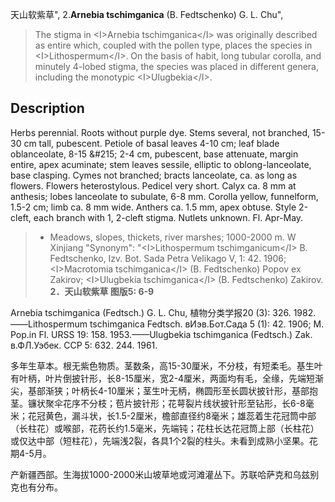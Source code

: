 天山软紫草",
2.**Arnebia tschimganica** (B. Fedtschenko) G. L. Chu",

> The stigma in &lt;I&gt;Arnebia tschimganica&lt;/I&gt; was originally described as entire which, coupled with the pollen type, places the species in &lt;I&gt;Lithospermum&lt;/I&gt;. On the basis of habit, long tubular corolla, and minutely 4-lobed stigma, the species was placed in different genera, including the monotypic &lt;I&gt;Ulugbekia&lt;/I&gt;.

## Description
Herbs perennial. Roots without purple dye. Stems several, not branched, 15-30 cm tall, pubescent. Petiole of basal leaves 4-10 cm; leaf blade oblanceolate, 8-15 &amp;#215; 2-4 cm, pubescent, base attenuate, margin entire, apex acuminate; stem leaves sessile, elliptic to oblong-lanceolate, base clasping. Cymes not branched; bracts lanceolate, ca. as long as flowers. Flowers heterostylous. Pedicel very short. Calyx ca. 8 mm at anthesis; lobes lanceolate to subulate, 6-8 mm. Corolla yellow, funnelform, 1.5-2 cm; limb ca. 8 mm wide. Anthers ca. 1.5 mm, apex obtuse. Style 2-cleft, each branch with 1, 2-cleft stigma. Nutlets unknown. Fl. Apr-May.

> * Meadows, slopes, thickets, river marshes; 1000-2000 m. W Xinjiang
  "Synonym": "&lt;I&gt;Lithospermum tschimganicum&lt;/I&gt; B. Fedtschenko, Izv. Bot. Sada Petra Velikago V, 1: 42. 1906; &lt;I&gt;Macrotomia tschimganica&lt;/I&gt; (B. Fedtschenko) Popov ex Zakirov; &lt;I&gt;Ulugbekia tschimganica&lt;/I&gt; (B. Fedtschenko) Zakirov.
**2．天山软紫草 图版5: 6-9**

Arnebia tschimganica (Fedtsch.) G. L. Chu, 植物分类学报20 (3): 326. 1982. ——Lithospermum tschimganica Fedtsch. вИэв.Бот.Сада 5 (1): 42. 1906; M. Pop.in Fl. URSS 19: 158. 1953.——Ulugbekia tschimganica (Fedtsch.) Zak. в.ФЛ.Уэбек. CCP 5: 632. 244. 1961.

多年生草本。根无紫色物质。茎数条，高15-30厘米，不分枝，有短柔毛。基生叶有叶柄，叶片倒披针形，长8-15厘米，宽2-4厘米，两面均有毛，全缘，先端短渐尖，基部渐狭；叶柄长4-10厘米；茎生叶无柄，椭圆形至长圆状披针形，基部抱茎。镰状聚伞花序不分枝；苞片披针形；花萼裂片线状披针形至钻形，长6-8毫米；花冠黄色，漏斗状，长1.5-2厘米，檐部直径约8毫米；雄蕊着生花冠筒中部（长柱花）或喉部，花药长约1.5毫米，先端钝；花柱长达花冠筒上部（长柱花）或仅达中部（短柱花），先端浅2裂，各具1个2裂的柱头。未看到成熟小坚果。花期4-5月。

产新疆西部。生海拔1000-2000米山坡草地或河滩灌丛下。苏联哈萨克和乌兹别克也有分布。
